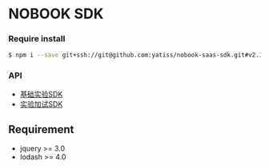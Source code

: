 # NOBOOK SDK
### Require install
```bash
$ npm i --save git+ssh://git@github.com:yatiss/nobook-saas-sdk.git#v2.1.19
```

### API
* [基础实验SDK](nobook/lab/README.md)
* [实验加试SDK](nobook/additional/README.md)

## Requirement
* jquery >= 3.0
* lodash >= 4.0